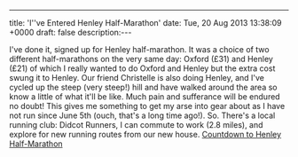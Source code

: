 ---
title: 'I''ve Entered Henley Half-Marathon'
date: Tue, 20 Aug 2013 13:38:09 +0000
draft: false
description:---

I've done it, signed up for Henley half-marathon. It was a choice of two different half-marathons on the very same day: Oxford (£31) and Henley (£21) of which I really wanted to do Oxford and Henley but the extra cost swung it to Henley. Our friend Christelle is also doing Henley, and I've cycled up the steep (very steep!) hill and have walked around the area so know a little of what it'll be like. Much pain and sufferance will be endured no doubt! This gives me something to get my arse into gear about as I have not run since June 5th (ouch, that's a long time ago!). So. There's a local running club: Didcot Runners, I can commute to work (2.8 miles), and explore for new running routes from our new house. [Countdown to Henley Half-Marathon](http://www.timeanddate.com/countdown/generic?iso=20131013T0930&p0=1233&msg=Henley+Half-Marathon)